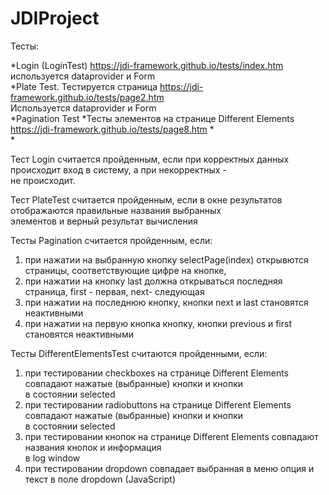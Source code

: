 # JDIProject

Тесты: 

*Login (LoginTest) https://jdi-framework.github.io/tests/index.htm  используется dataprovider и Form<br />
*Plate Test. Тестируется страница https://jdi-framework.github.io/tests/page2.htm  <br />
Используется dataprovider и Form<br />
*Pagination Test
*Тесты элементов на странице Different Elements https://jdi-framework.github.io/tests/page8.htm
*<br />
*<br />


Тест Login считается пройденным, если при корректных данных происходит вход в систему, а при некорректных - <br />
не происходит.<br />

Тест PlateTest считается пройденным, если в окне  результатов отображаются  правильные названия выбранных <br /> 
элементов и верный результат вычисления <br />

Тесты Pagination считается пройденным, если:<br />
1. при нажатии на выбранную кнопку selectPage(index) открывются страницы, соответствующие цифре на кнопке,<br />
2. при нажатии на кнопку last должна открываться последняя страница, first - первая, next- следующая
3. при нажатии на последнюю кнопку, кнопки next и last становятся неактивными<br />
4. при нажатии на первую кнопка кнопку, кнопки previous и first становятся неактивными<br />

Тесты DifferentElementsTest  считаются пройденными, если: 
1. при тестировании checkboxes  на странице Different Elements совпадают нажатые (выбранные) кнопки и кнопки  <br />
в состоянии selected<br />
2. при тестировании  radiobuttons на странице Different Elements совпадают нажатые (выбранные) кнопки и кнопки  <br />
   в состоянии selected<br />
3. при тестировании  кнопок на странице Different Elements совпадают названия  кнопок и информация  <br />
  в log window<br />
4. при тестировании dropdown совпадает выбранная в меню опция и текст в поле dropdown (JavaScript) 
 
